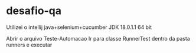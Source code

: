 # desafio-qa
Utilizei o intellij
java+selenium+cucumber
JDK 18.0.1.1 64 bit

Abrir o arquivo Teste-Automacao
Ir para classe RunnerTest dentro da pasta runners e executar
